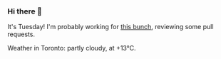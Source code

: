 ### Hi there :wave:

It's Tuesday! I'm probably working for [this bunch](https://github.com/kohofinancial), reviewing some pull requests.

Weather in Toronto: partly cloudy, at +13°C.
